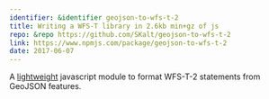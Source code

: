 ```yaml
---
identifier: &identifier geojson-to-wfs-t-2
title: Writing a WFS-T library in 2.6kb min+gz of js
repo: &repo https://github.com/SKalt/geojson-to-wfs-t-2
link: https://www.npmjs.com/package/geojson-to-wfs-t-2
date: 2017-06-07
---
```


A [lightweight](https://bundlephobia.com/result?p=geojson-to-wfs-t-2) javascript module to format WFS-T-2 statements from GeoJSON features.

<!--more-->

